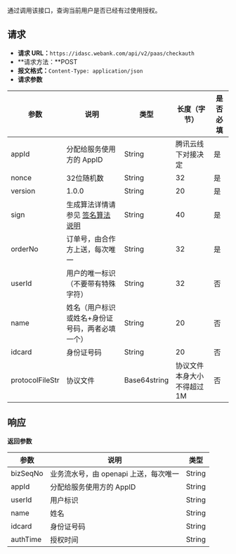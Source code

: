 通过调用该接口，查询当前用户是否已经有过使用授权。
## 请求
- **请求 URL：**`https://idasc.webank.com/api/v2/paas/checkauth`
- **请求方法：**POST
- **报文格式：**`Content-Type: application/json`
- **请求参数**

|参数|	说明|	类型|	长度（字节）|	是否必填|
|-|-|-|-|-|
|appId|	分配给服务使用方的 AppID	|String	|腾讯云线下对接决定	|是|
|nonce|	32位随机数|	String|	32	|是|
|version|	1.0.0	|String	|20|	是|
|sign|	生成算法详情请参见 [签名算法说明](https://cloud.tencent.com/document/product/655/13817)|	String|	40|	是|
|orderNo|	订单号，由合作方上送，每次唯一|	String	|32	|是|
|userId	|用户的唯一标识（不要带有特殊字符）|	String	|32	|否|
|name	|姓名（用户标识或姓名+身份证号码，两者必填一个）|	String|	20|	否|
|idcard	|身份证号码	|String|	20|	否|
|protocolFileStr	|协议文件	|Base64string	|协议文件本身大小不得超过1M	|否|

## 响应
**返回参数**

|参数	|说明	|类型|
|-|-|-|
|bizSeqNo|	业务流水号，由 openapi 上送，每次唯一|	String|
|appId	|分配给服务使用方的 AppID|	String|
|userId	|用户标识|	String|
|name	|姓名|	String|
|idcard	|身份证号码	|String|
|authTime|	授权时间	|String|

